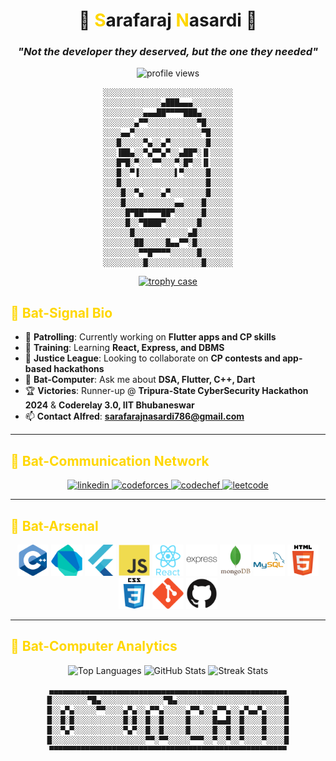 <h1 align="center">🦇 <span style="color:#FFD700">S</span>arafaraj <span style="color:#FFD700">N</span>asardi 🦇</h1>
<h3 align="center"><i>"Not the developer they deserved, but the one they needed"</i></h3>

<p align="center">
  <img src="https://komarev.com/ghpvc/?username=sarafarajnasardi&label=Bat-Signal%20Activations&color=0e75b6&style=flat" alt="profile views" />
</p>

<div align="center">
  
  ```
  ░░░░░░░░░░░░░░░░░░░░░░░░░░░░░
  ░░░░░░░░░░░░░▄███▄▄▄░░░░░░░░░
  ░░░░░░░░░▄▄▄██▀▀▀▀███▄░░░░░░░
  ░░░░░░░▄▀▀░░░░░░░░░░░▀█░░░░░░
  ░░░░▄▄▀░░░░░░░░░░░░░░░▀█░░░░░
  ░░░█░░░░░▀▄░░▄▀░░░░░░░░█░░░░░
  ░░░▐██▄░░▀▄▀▀▄▀░░▄██▀░▐▌░░░░░
  ░░░█▀█░▀░░░▀▀░░░▀░█▀░░▐▌░░░░░
  ░░░█░░▀▐░░░░░░░░▌▀░░░░░█░░░░░
  ░░░█░░░░░░░░░░░░░░░░░░░█░░░░░
  ░░░░█░░▀▄░░░░▄▀░░░░░░░░█░░░░░
  ░░░░█░░░░░░░░░░░▄▄░░░░█░░░░░░
  ░░░░░█▀██▀▀▀▀██▀░░░░░░█░░░░░░
  ░░░░░█░░▀████▀░░░░░░░█░░░░░░░
  ░░░░░░█░░░░░░░░░░░░▄█░░░░░░░░
  ░░░░░░░██░░░░░█▄▄▀▀░█░░░░░░░░
  ░░░░░░░░▀▀█▀▀▀▀░░░░░░█░░░░░░░
  ░░░░░░░░░█░░░░░░░░░░░░█░░░░░░
  ```
  
</div>

<p align="center">
  <a href="https://github.com/ryo-ma/github-profile-trophy">
    <img src="https://github-profile-trophy.vercel.app/?username=sarafarajnasardi&theme=darkhub&row=1" alt="trophy case" />
  </a>
</p>

## <span style="color:#FFD700">🦇 Bat-Signal Bio</span>

- 🌃 **Patrolling**: Currently working on **Flutter apps and CP skills**
- 🦇 **Training**: Learning **React, Express, and DBMS**
- 👥 **Justice League**: Looking to collaborate on **CP contests and app-based hackathons**
- 💬 **Bat-Computer**: Ask me about **DSA, Flutter, C++, Dart**
- 🏆 **Victories**: Runner-up @ **Tripura-State CyberSecurity Hackathon 2024** & **Coderelay 3.0, IIT Bhubaneswar**
- 📫 **Contact Alfred**: **sarafarajnasardi786@gmail.com**

---

## <span style="color:#FFD700">🦇 Bat-Communication Network</span>

<p align="center">
  <a href="https://linkedin.com/in/sarafaraj-nasardi-7722b31b3" target="blank">
    <img src="https://raw.githubusercontent.com/rahuldkjain/github-profile-readme-generator/master/src/images/icons/Social/linked-in-alt.svg" alt="linkedin" height="30" width="40" />
  </a>
  <a href="https://codeforces.com/profile/sarafarajnasardi" target="blank">
    <img src="https://raw.githubusercontent.com/rahuldkjain/github-profile-readme-generator/master/src/images/icons/Social/codeforces.svg" alt="codeforces" height="30" width="40" />
  </a>
  <a href="https://www.codechef.com/users/sarafarajn" target="blank">
    <img src="https://cdn.jsdelivr.net/npm/simple-icons@3.1.0/icons/codechef.svg" alt="codechef" height="30" width="40" />
  </a>
  <a href="https://leetcode.com/u/Sarafaraj/" target="blank">
    <img src="https://cdn.jsdelivr.net/npm/simple-icons@v3/icons/leetcode.svg" alt="leetcode" height="30" width="40" />
  </a>
</p>

---

## <span style="color:#FFD700">🦇 Bat-Arsenal</span>

<p align="center">
  <img src="https://raw.githubusercontent.com/devicons/devicon/master/icons/cplusplus/cplusplus-original.svg" alt="c++" width="50" height="50"/>
  <img src="https://raw.githubusercontent.com/devicons/devicon/master/icons/dart/dart-original.svg" alt="dart" width="50" height="50"/>
  <img src="https://raw.githubusercontent.com/devicons/devicon/master/icons/flutter/flutter-original.svg" alt="flutter" width="50" height="50"/>
  <img src="https://raw.githubusercontent.com/devicons/devicon/master/icons/javascript/javascript-original.svg" alt="js" width="50" height="50"/>
  <img src="https://raw.githubusercontent.com/devicons/devicon/master/icons/react/react-original-wordmark.svg" alt="react" width="50" height="50"/>
  <img src="https://raw.githubusercontent.com/devicons/devicon/master/icons/express/express-original-wordmark.svg" alt="express" width="50" height="50"/>
  <img src="https://raw.githubusercontent.com/devicons/devicon/master/icons/mongodb/mongodb-original-wordmark.svg" alt="mongo" width="50" height="50"/>
  <img src="https://raw.githubusercontent.com/devicons/devicon/master/icons/mysql/mysql-original-wordmark.svg" alt="mysql" width="50" height="50"/>
  <img src="https://raw.githubusercontent.com/devicons/devicon/master/icons/html5/html5-original-wordmark.svg" alt="html" width="50" height="50"/>
  <img src="https://raw.githubusercontent.com/devicons/devicon/master/icons/css3/css3-original-wordmark.svg" alt="css" width="50" height="50"/>
  <img src="https://raw.githubusercontent.com/devicons/devicon/master/icons/git/git-original.svg" alt="git" width="50" height="50"/>
  <img src="https://raw.githubusercontent.com/devicons/devicon/master/icons/github/github-original.svg" alt="github" width="50" height="50"/>
</p>

---

## <span style="color:#FFD700">🦇 Bat-Computer Analytics</span>

<div align="center">
  <img src="https://github-readme-stats.vercel.app/api/top-langs?username=sarafarajnasardi&show_icons=true&locale=en&layout=compact&theme=dark" alt="Top Languages" />

  <img src="https://github-readme-stats.vercel.app/api?username=sarafarajnasardi&show_icons=true&locale=en&theme=dark&include_all_commits=true&count_private=true" alt="GitHub Stats" />

  <img src="https://github-readme-streak-stats.herokuapp.com/?user=sarafarajnasardi&theme=dark" alt="Streak Stats" />
</div>

<div align="center">
  
  ```
  ▄▄▄▄▄▄▄▄▄▄▄▄▄▄▄▄▄▄▄▄▄▄▄▄▄▄▄▄▄▄▄▄▄▄▄▄▄▄▄▄▄▄▄▄▄▄▄▄▄▄▄▄▄
  █░░░░░░░░▀█▄░░░░░░░░░░░░░░▀█▄░░░░░░░░░░░░░░░░░░░░░░░░█
  █░░▄▀▄░░░░░▀▀░░░░▄▀▄░░▄▀▀▄░░░░░▄▀▀▄░░▄▀▀▄░░▄▀▄▄▀▄░░░░█
  █░░█░█░░░░░░░░░░░█░█░░█░░█░░░░░█░░░░░█▄▄█░░█░░░░█░░░░█
  █░░▀▄▀░░░░░░░░░░░▀▄▀░░█░░█░░░░░█░░░░░█░░█░░█░░░░█░░░░█
  █░░░░░░░░░░░░░░░░░░░░░▀▀░▀▀░░░░░▀▀▀░░▀░░▀░░▀░░░░▀░░░░█
  ▀▀▀▀▀▀▀▀▀▀▀▀▀▀▀▀▀▀▀▀▀▀▀▀▀▀▀▀▀▀▀▀▀▀▀▀▀▀▀▀▀▀▀▀▀▀▀▀▀▀▀▀▀
  ```
  
</div>
